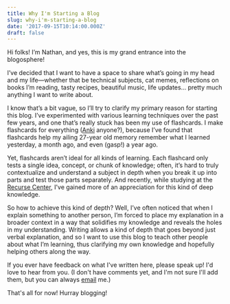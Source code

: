 ```yaml
---
title: Why I'm Starting a Blog
slug: why-i'm-starting-a-blog
date: '2017-09-15T10:14:00.000Z'
draft: false
---
```


Hi folks! I’m Nathan, and yes, this is my grand entrance into the blogosphere!

I’ve decided that I want to have a space to share what’s going in my head and my life—whether that be technical subjects, cat memes, reflections on books I’m reading, tasty recipes, beautiful music, life updates... pretty much anything I want to write about.

I know that’s a bit vague, so I’ll try to clarify my primary reason for starting this blog. I’ve experimented with various learning techniques over the past few years, and one that’s really stuck has been my use of flashcards. I make flashcards for everything ([Anki](https://ankiweb.net/about) anyone?), because I’ve found that flashcards help my ailing 27-year old memory remember what I learned yesterday, a month ago, and even (gasp!) a year ago.

Yet, flashcards aren’t ideal for all kinds of learning. Each flashcard only tests a single idea, concept, or chunk of knowledge; often, it’s hard to truly contextualize and understand a subject in depth when you break it up into parts and test those parts separately. And recently, while studying at the [Recurse Center](https://www.recurse.com/), I've gained more of an appreciation for this kind of deep knowledge.

So how to achieve this kind of depth? Well, I’ve often noticed that when I explain something to another person, I’m forced to place my explanation in a broader context in a way that solidifies my knowledge and reveals the holes in my understanding. Writing allows a kind of depth that goes beyond just verbal explanation, and so I want to use this blog to teach other people about what I’m learning, thus clarifying my own knowledge and hopefully helping others along the way.

If you ever have feedback on what I've written here, please speak up! I'd love to hear from you. (I don't have comments yet, and I'm not sure I'll add them, but you can always [email](mailto:nathanwshane@gmail.com) me.)

That's all for now! Hurray blogging!
